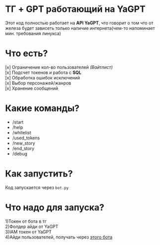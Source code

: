 # ТГ + GPT работающий на YaGPT
Этот код полностью работает на **API YaGPT**, что говорит о том что от железа будет зависеть только наличие интернета(чем-то напоминает мин. требования линукса)
# Что есть?
[x] Ограничение кол-во пользователей *(Вайтлист)*  
[x] Подсчет токенов и работа с **SQL**\
[x] Обработка ошибок исключений\
[x] Выбор персонажей/жанров\
[x] Хранение сообщений
# Какие команды?
- /start
- /help
- /whitelist
- /used_tokens
- /new_story
- /end_story
- /debug
# Как запустить?
Код запускается через `bot.py`
# Что надо для запуска?
1)Токен от бота в тг  
2)Фолдер айди от YaGPT  
3)IAM токен от YaGPT  
4)Айди пользователей, получать через [этого бота](@https://t.me/userdatailsbot)  
